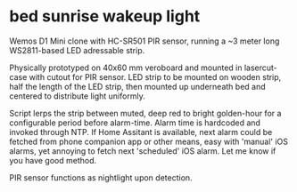 # bed sunrise wakeup light
Wemos D1 Mini clone with HC-SR501 PIR sensor, running a ~3 meter long WS2811-based LED adressable strip.

Physically prototyped on 40x60 mm veroboard and mounted in lasercut-case with cutout for PIR sensor. LED strip to be mounted on wooden strip, half the length of the LED strip, then mounted up underneath bed and centered to distribute light uniformly.

Script lerps the strip between muted, deep red to bright golden-hour for a configurable period before alarm-time. 
Alarm time is hardcoded and invoked through NTP. If Home Assitant is available, next alarm could be fetched from phone companion app or other means, easy with 'manual' iOS alarms, yet annoying to fetch next 'scheduled' iOS alarm. Let me know if you have good method.

PIR sensor functions as nightlight upon detection. 
